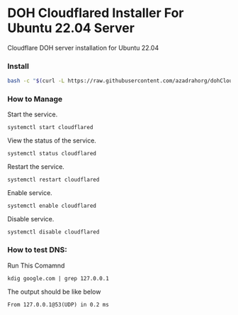 # DOH Cloudflared Installer For Ubuntu 22.04 Server

Cloudflare DOH server installation for Ubuntu 22.04

### Install
```bash
bash -c "$(curl -L https://raw.githubusercontent.com/azadrahorg/dohCloudflared/main/dohCloudflared.sh)"
```
### How to Manage
Start the service.
```
systemctl start cloudflared
```
View the status of the service.
```
systemctl status cloudflared
```
Restart the service.
```
systemctl restart cloudflared
```
Enable service.
```
systemctl enable cloudflared
```
Disable service.
```
systemctl disable cloudflared
```

### How to test DNS:
Run This Comamnd
```
kdig google.com | grep 127.0.0.1
```
The output should be like below
```
From 127.0.0.1@53(UDP) in 0.2 ms
```

